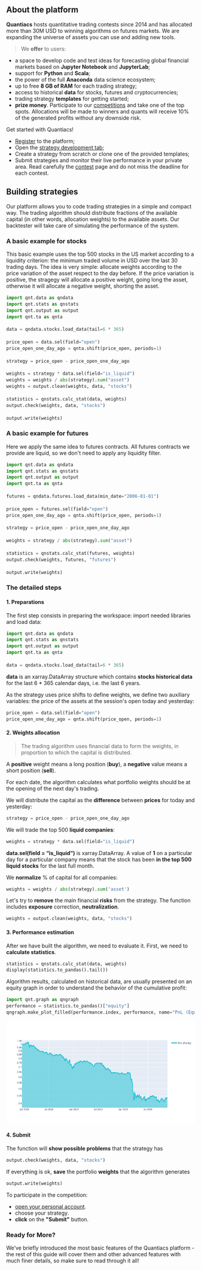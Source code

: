 ## About the platform

**Quantiacs** hosts quantitative trading contests since 2014 and has allocated more than 30M USD to winning algorithms on futures markets. We are expanding the universe of assets you can use and adding new tools.

> We **offer** to users:
* a space to develop code and test ideas for forecasting global financial markets based on **Jupyter Notebook** and **JupyterLab**;
* support for **Python** and **Scala**;
* the power of the full **Anaconda** data science ecosystem;
* up to free **8 GB of RAM** for each trading strategy;
* access to historical **data** for stocks, futures and cryptocurrencies;
* trading strategy **templates** for getting started;
* **prize money**. Participate to our <a href='/contest' target='_blank'>competitions</a> and take one of the top spots. Allocations will be made to winners and quants will receive 10% of the generated profits without any downside risk.

<p class="tip">Get started with Quantiacs!</p>

* <a class="tip" href='/personalpage/registration' target='_blank'>Register</a> to the platform;
* Open the <a class="tip" href='/personalpage/strategies' target='_blank'> strategy development tab</a>;
* Create a strategy from scratch or clone one of the provided templates;
* Submit strategies and monitor their live performance in your private area. Read carefully the <a href='/contest' target='_blank'>contest</a> page and do not miss the deadline for each contest.


## Building strategies

Our platform allows you to code trading strategies in a simple and compact way. The trading algorithm should distribute fractions of the available capital (in other words, allocation weights) to the available assets. Our backtester will take care of simulating the performance of the system.

### A basic example for stocks

This basic example uses the top 500 stocks in the US market according to a liquidity criterion: the minimum traded volume in USD over the last 30 trading days. The idea is very simple: allocate weights according to the price variation of the asset respect to the day before. If the price variation is positive, the stragegy will allocate a positive weight, going long the asset, otherwise it will allocate a negative weight, shorting the asset.

```python
import qnt.data as qndata
import qnt.stats as qnstats
import qnt.output as output
import qnt.ta as qnta

data = qndata.stocks.load_data(tail=6 * 365)

price_open = data.sel(field="open")
price_open_one_day_ago = qnta.shift(price_open, periods=1)

strategy = price_open - price_open_one_day_ago

weights = strategy * data.sel(field="is_liquid")
weights = weights / abs(strategy).sum("asset")
weights = output.clean(weights, data, "stocks")

statistics = qnstats.calc_stat(data, weights)
output.check(weights, data, "stocks")

output.write(weights)
```


### A basic example for futures

Here we apply the same idea to futures contracts. All futures contracts we provide are liquid, so we don't need to apply any liquidity filter.

```python
import qnt.data as qndata
import qnt.stats as qnstats
import qnt.output as output
import qnt.ta as qnta

futures = qndata.futures.load_data(min_date="2006-01-01")

price_open = futures.sel(field="open")
price_open_one_day_ago = qnta.shift(price_open, periods=1)

strategy = price_open - price_open_one_day_ago

weights = strategy / abs(strategy).sum("asset")

statistics = qnstats.calc_stat(futures, weights)
output.check(weights, futures, "futures")

output.write(weights)
```

### The detailed steps

#### 1. Preparations

The first step consists in preparing the workspace: import needed libraries and load data:

```python
import qnt.data as qndata
import qnt.stats as qnstats
import qnt.output as output
import qnt.ta as qnta

data = qndata.stocks.load_data(tail=6 * 365)
```

**data** is an xarray.DataArray structure which contains **stocks historical data** for the last 6 * 365 calendar days, i.e. the last 6 years.

As the strategy uses price shifts to define weights, we define two auxiliary variables: the price of the assets at the session's open today and yesterday:

```python
price_open = data.sel(field="open")
price_open_one_day_ago = qnta.shift(price_open, periods=1)
```

#### 2. Weights allocation
> The trading algorithm uses financial data to form the weights, in proportion to which the capital is distributed. 

A **positive** weight means a long position (**buy**), a **negative** value means a short position (**sell**).

<p class="tip">For each date, the algorithm calculates what portfolio weights should be at the opening of the next day's trading.</p>

We will distribute the capital as the **difference** between **prices** for today and yesterday:
```python
strategy = price_open - price_open_one_day_ago
```
We will trade the top 500 **liquid companies**:

```python
weights = strategy * data.sel(field="is_liquid")
```
**data.sel(field = “is_liquid“)** is xarray.DataArray. A value of **1** on a particular day for a particular company means that the stock has been **in the top 500 liquid stocks** for the last full month.

We **normalize** % of capital for all companies:
```python
weights = weights / abs(strategy).sum('asset')
```
Let's try to **remove** the main financial **risks** from the strategy. The function includes **exposure** correction, **neutralization**.
```python
weights = output.clean(weights, data, "stocks")
```
#### 3. Performance estimation
After we have built the algorithm, we need to evaluate it. First, we need to **calculate statistics**.

```python
statistics = qnstats.calc_stat(data, weights)
display(statistics.to_pandas().tail())
```

Algorithm results, calculated on historical data, are usually presented on an equity graph in order to understand the behavior of the cumulative profit:

```python
import qnt.graph as qngraph
performance = statistics.to_pandas()["equity"]
qngraph.make_plot_filled(performance.index, performance, name="PnL (Equity)", type="log")
```

![Equity](equity.png)
#### 4. Submit

The function will **show possible problems** that the strategy has
```python
output.check(weights, data, "stocks")
```

If everything is ok, **save** the portfolio **weights** that the algorithm generates

```python
output.write(weights)
```

<p class="tip">To participate in the competition:</p>

* <a class="tip" href='/personalpage/strategies' target='_blank'>open your personal account</a>.
* choose your strategy.
* **click** on the **"Submit"** button.

### Ready for More?

We’ve briefly introduced the most basic features of the Quantiacs platform - the rest of this guide will cover them and other advanced features with much finer details, so make sure to read through it all!
